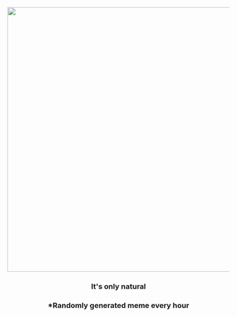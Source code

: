 <p align="center">
        <img src="https://i.redd.it/jykqlq7h0cw91.jpg" width="600" height="600">
        </p>
        <h3 align="center">It's only natural</h3>
        <h3 align="center">*Randomly generated meme every hour</h3>
    